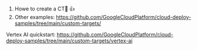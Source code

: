 
1. Howe to create a CT🧮 👍
2. Other examples: https://github.com/GoogleCloudPlatform/cloud-deploy-samples/tree/main/custom-targets/

Vertex AI quickstart: https://github.com/GoogleCloudPlatform/cloud-deploy-samples/tree/main/custom-targets/vertex-ai
